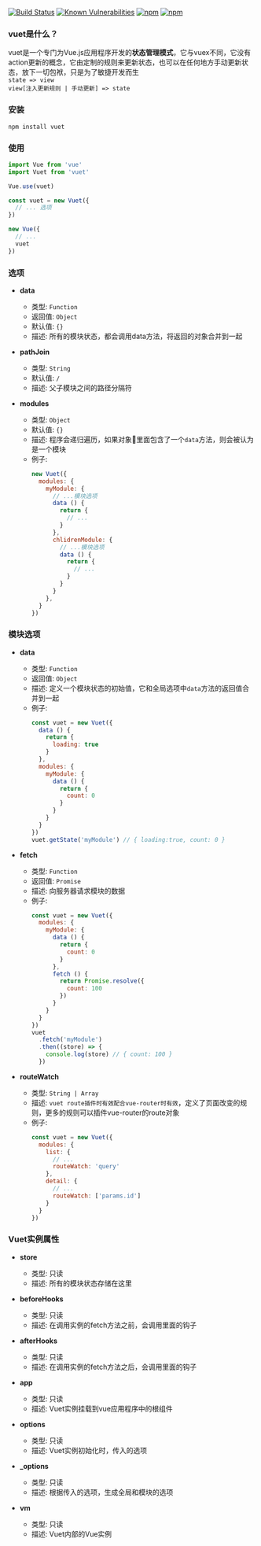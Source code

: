 [![Build Status](https://travis-ci.org/medevicex/vuet.svg?branch=master)](https://travis-ci.org/medevicex/vuet)
[![Known Vulnerabilities](https://snyk.io/test/npm/vuet/badge.svg)](https://snyk.io/test/npm/vuet)
[![npm](https://img.shields.io/npm/v/vuet.svg?style=flat-square)](https://www.npmjs.com/package/vuet) 
[![npm](https://img.shields.io/npm/dt/vuet.svg?style=flat-square)](https://www.npmjs.com/package/vuet)

### vuet是什么？
vuet是一个专门为Vue.js应用程序开发的**状态管理模式**，它与vuex不同，它没有action更新的概念，它由定制的规则来更新状态，也可以在任何地方手动更新状态，放下一切包袱，只是为了敏捷开发而生  
`state => view `  
`view[注入更新规则 | 手动更新] => state`

### 安装
```
npm install vuet
```

### 使用
```javascript
import Vue from 'vue'
import Vuet from 'vuet'

Vue.use(vuet)

const vuet = new Vuet({
  // ... 选项
})

new Vue({
  // ...
  vuet
})

```

### 选项
- **data**
  - 类型: `Function`
  - 返回值: `Object`
  - 默认值: `{}`
  - 描述: 所有的模块状态，都会调用data方法，将返回的对象合并到一起

- **pathJoin**

  - 类型: `String`
  - 默认值: `/`
  - 描述: 父子模块之间的路径分隔符

- **modules**
  - 类型: `Object`
  - 默认值: `{}`
  - 描述: 程序会递归遍历，如果对象里面包含了一个`data`方法，则会被认为是一个模块
  - 例子:
    ```javascript
    new Vuet({
      modules: {
        myModule: {
          // ...模块选项
          data () {
            return {
              // ...
            }
          },
          chlidrenModule: {
            // ...模块选项
            data () {
              return {
                // ...
              }
            }
          }
        },
      }
    })
    ```

### 模块选项

- **data**
  - 类型: `Function`
  - 返回值: `Object`
  - 描述: 定义一个模块状态的初始值，它和全局选项中`data`方法的返回值合并到一起
  - 例子:
    ```javascript
    const vuet = new Vuet({
      data () {
        return {
          loading: true
        }
      },
      modules: {
        myModule: {
          data () {
            return {
              count: 0
            }
          }
        }
      }
    })
    vuet.getState('myModule') // { loading:true, count: 0 }
    ```

- **fetch**
  - 类型: `Function`
  - 返回值: `Promise`
  - 描述: 向服务器请求模块的数据
  - 例子:
    ```javascript
    const vuet = new Vuet({
      modules: {
        myModule: {
          data () {
            return {
              count: 0
            }
          },
          fetch () {
            return Promise.resolve({
              count: 100
            })
          }
        }
      }
    })
    vuet
      .fetch('myModule')
      .then((store) => {
        console.log(store) // { count: 100 }
      })
    ```

 - **routeWatch**
    - 类型: `String | Array`
    - 描述: `vuet route插件时有效配合vue-router时有效`，定义了页面改变的规则，更多的规则可以插件vue-router的route对象
    - 例子:
      ```javascript
      const vuet = new Vuet({
        modules: {
          list: {
            // ...
            routeWatch: 'query'
          },
          detail: {
            // ...
            routeWatch: ['params.id']
          }
        }
      })
      ```
### Vuet实例属性
- **store**
  - 类型: 只读
  - 描述: 所有的模块状态存储在这里

- **beforeHooks**
  - 类型: 只读
  - 描述: 在调用实例的fetch方法之前，会调用里面的钩子

- **afterHooks**
  - 类型: 只读
  - 描述: 在调用实例的fetch方法之后，会调用里面的钩子

- **app**
  - 类型: 只读
  - 描述: Vuet实例挂载到vue应用程序中的根组件

- **options**
  - 类型: 只读
  - 描述: Vuet实例初始化时，传入的选项

- **_options**
  - 类型: 只读
  - 描述: 根据传入的选项，生成全局和模块的选项

- **vm**
  - 类型: 只读
  - 描述: Vuet内部的Vue实例